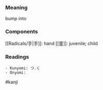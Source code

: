 ### Meaning

bump into

### Components

[[Radicals/手|手]]: hand [[童]]: juvenile; child

### Readings

```
- Kunyomi: つ.く
- Onyomi: 
```

#kanji